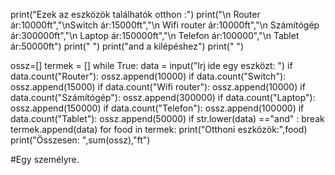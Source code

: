 print("Ezek az eszközök találhatók otthon :")
print("\n Router ár:10000ft","\nSwitch ár:15000ft","\n Wifi router ár:10000ft","\n Számítógép ár:300000ft","\n Laptop ár:150000ft","\n Telefon ár:100000","\n Tablet ár:50000ft")
print(" ")
print("and a kilépéshez")
print(" ")

ossz=[]
termek = []
while True:
    data = input("Irj ide egy eszközt: ")
    if data.count("Router"):
        ossz.append(10000)
    if data.count("Switch"):
        ossz.append(15000)
    if data.count("Wifi router"):
        ossz.append(10000)
    if data.count("Számítógép"):
        ossz.append(300000)
    if data.count("Laptop"):
        ossz.append(150000)
    if data.count("Telefon"):
        ossz.append(100000)
    if data.count("Tablet"):
        ossz.append(50000)
    if str.lower(data) =="and" :
        break
    termek.append(data)
for food in termek:
    print("Otthoni eszközök:",food)
print("Összesen: ",sum(ossz),"ft")

#Egy személyre.
